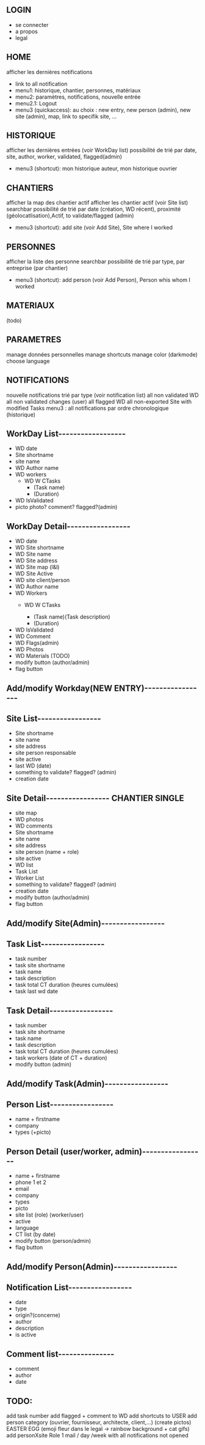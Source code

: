 ## LOGIN
*	se connecter
*	a propos
*	legal

## HOME
afficher les dernières notifications
*	link to all notification
*	menu1: historique, chantier, personnes, matériaux
*	menu2: paramètres, notifications, nouvelle entrée
*	menu2.1: Logout
*	menu3 (quickaccess): au choix : new entry, new person (admin), new site (admin), map, link to specifik site, ...

## HISTORIQUE
afficher les dernières entrées (voir WorkDay list)
possibilité de trié par date, site, author, worker, validated, flagged(admin)
*	menu3 (shortcut): mon historique auteur, mon historique ouvrier

## CHANTIERS
afficher la map des chantier actif
afficher les chantier actif (voir Site list)
searchbar
possibilité de trié par date (création, WD récent), proximité (géolocatlisation),Actif, to validate/flagged (admin)
*	menu3 (shortcut): add site (voir Add Site), Site where I worked

## PERSONNES
afficher la liste des personne
searchbar
possibilité de trié par type, par entreprise (par chantier)
*	menu3 (shortcut): add person (voir Add Person), Person whis whom I worked

## MATERIAUX
(todo)

## PARAMETRES
manage données personnelles
manage shortcuts
manage color (darkmode)
choose language

## NOTIFICATIONS
nouvelle notifications trié par type (voir notification list)
all non validated WD
all non validated changes (user)
all flagged WD
all non-exported Site with modified Tasks
menu3 : all notifications par ordre chronologique (historique)


## WorkDay List------------------

*	WD date
*	Site shortname
*	site name
*	WD Author name
*	WD workers
	*	WD W CTasks 
		*	(Task name)
		*	(Duration)
*	WD IsValidated
*	picto photo? comment? flagged?(admin)

## WorkDay Detail-----------------

*	WD date
*	WD Site shortname
*	WD Site name
*	WD Site address
*	WD Site map (l&l)
*	WD Site Active
*	WD site client/person
*	WD Author name
*	WD Workers
	*	WD W CTasks 
	
		*	(Task name)(Task description)
		*	(Duration)
*	WD IsValidated
*	WD Comment
*	WD Flags(admin)
*	WD Photos
*	WD Materials (TODO)
*	modify button (author/admin)
*	flag button


## Add/modify Workday(NEW ENTRY)-----------------

## Site List-----------------
*	Site shortname
*	site name
*	site address
*	site person responsable
*	site active
*	last WD (date)
*	something to validate? flagged? (admin)
*	creation date

## Site Detail----------------- CHANTIER SINGLE
*	site map
*	WD photos
*	WD comments
*	Site shortname
*	site name
*	site address
*	site person (name + role)
*	site active
*	WD list
*	Task List
*	Worker List
*	something to validate? flagged? (admin)
*	creation date
*	modify button (author/admin)
*	flag button

## Add/modify Site(Admin)-----------------

## Task List-----------------
*	task number
*	task site shortname
*	task name
*	task description
*	task total CT duration (heures cumulées)
*	task last wd date

## Task Detail-----------------
*	task number
*	task site shortname
*	task name
*	task description
*	task total CT duration (heures cumulées)
*	task workers (date of CT + duration)
*	modify button (admin)

## Add/modify Task(Admin)-----------------

## Person List-----------------
*	name + firstname
*	company
*	types (+picto)

## Person Detail (user/worker, admin)-----------------
*	name + firstname
*	phone 1 et 2
*	email
*	company 
*	types
*	picto
*	site list (role)
(worker/user)
*	active
*	language
*	CT list (by date)
*	modify button (person/admin)
*	flag button


## Add/modify Person(Admin)-----------------

## Notification List-----------------
*	date
*	type
*	origin?(concerne)
*	author
*	description
*	is active

## Comment list---------------
*	comment
*	author
*	date




## TODO:
add task number
add flagged + comment to WD
add shortcuts to USER
add person category (ouvrier, fournisseur, architecte, client,...) (create pictos)
EASTER EGG (emoji fleur dans le legal -> rainbow background + cat gifs)
add personXsite Role
1 mail / day /week with all notifications not opened

